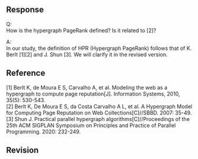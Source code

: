 ## Response
Q:  
How is the hypergraph PageRank defined? Is it related to [2]?

A:  
In our study, the definition of HPR (Hypergraph PageRank) follows that of K. Berlt [1][2] and J. Shun [3]. We will clarify it in the revised version.

## Reference 
[1] Berlt K, de Moura E S, Carvalho A, et al. Modeling the web as a hypergraph to compute page reputation[J]. Information Systems, 2010, 35(5): 530-543.  
[2] Berlt K, De Moura E S, da Costa Carvalho A L, et al. A Hypergraph Model for Computing Page Reputation on Web Collections[C]//SBBD. 2007: 35-49.  
[3] Shun J. Practical parallel hypergraph algorithms[C]//Proceedings of the 25th ACM SIGPLAN Symposium on Principles and Practice of Parallel Programming. 2020: 232-249.  

## Revision
